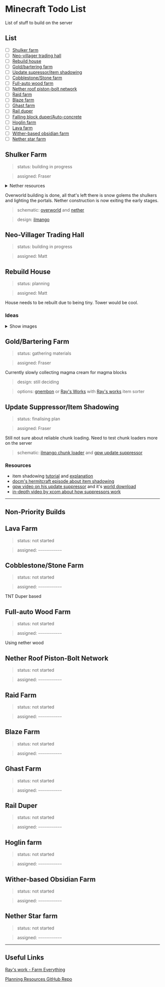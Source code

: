 # Minecraft Todo List
List of stuff to build on the server

## List


- [ ] [Shulker farm](https://gist.github.com/DuckTheCow/7b3f67ef1bede1ea81496ec72c9f4d5e#shulker-farm)
- [ ] [Neo-villager trading hall](https://gist.github.com/DuckTheCow/7b3f67ef1bede1ea81496ec72c9f4d5e#neo-villager-trading-hall)
- [ ] [Rebuild house](https://gist.github.com/DuckTheCow/7b3f67ef1bede1ea81496ec72c9f4d5e#rebuild-house)
- [ ] [Gold/bartering farm](https://gist.github.com/DuckTheCow/7b3f67ef1bede1ea81496ec72c9f4d5e#goldbartering-farm)
- [ ] [Update supressor/item shadowing](https://gist.github.com/DuckTheCow/7b3f67ef1bede1ea81496ec72c9f4d5e#update-suppressoritem-shadowing)
- [ ] [Cobblestone/Stone farm](https://gist.github.com/DuckTheCow/7b3f67ef1bede1ea81496ec72c9f4d5e#cobblestonestone-farm)
- [ ] [Full-auto wood farm](https://gist.github.com/DuckTheCow/7b3f67ef1bede1ea81496ec72c9f4d5e#full-auto-wood-farm)
- [ ] [Nether roof piston-bolt network](https://gist.github.com/DuckTheCow/7b3f67ef1bede1ea81496ec72c9f4d5e#nether-roof-piston-bolt-network)
- [ ] [Raid farm](https://gist.github.com/DuckTheCow/7b3f67ef1bede1ea81496ec72c9f4d5e#raid-farm)
- [ ] [Blaze farm](https://gist.github.com/DuckTheCow/7b3f67ef1bede1ea81496ec72c9f4d5e#blaze-farm)
- [ ] [Ghast farm](https://gist.github.com/DuckTheCow/7b3f67ef1bede1ea81496ec72c9f4d5e#ghast-farm)
- [ ] [Rail duper](https://gist.github.com/DuckTheCow/7b3f67ef1bede1ea81496ec72c9f4d5e#rail-duper)
- [ ] [Falling block duper/Auto-concrete](https://gist.github.com/DuckTheCow/7b3f67ef1bede1ea81496ec72c9f4d5e#falling-block-duperauto-concrete)
- [ ] [Hoglin farm](https://gist.github.com/DuckTheCow/7b3f67ef1bede1ea81496ec72c9f4d5e#hoglin-farm)
- [ ] [Lava farm](https://gist.github.com/DuckTheCow/7b3f67ef1bede1ea81496ec72c9f4d5e#lava-farm)
- [ ] [Wither-based obsidian farm](https://gist.github.com/DuckTheCow/7b3f67ef1bede1ea81496ec72c9f4d5e#wither-based-obsidian-farm)
- [ ] [Nether star farm](https://gist.github.com/DuckTheCow/7b3f67ef1bede1ea81496ec72c9f4d5e#nether-star-farm)

## Shulker Farm
> status: building in progress

>assigned: Fraser


<details>
  <summary>Nether resources</summary>
  
| Item                    | Total | Missing |
|-------------------------|-------|---------|
| Smooth Stone Slab       |   156 |     156 |
| Stone Button            |    74 |      74 |
| Powered Rail            |    44 |      44 |
| Cyan Stained Glass Pane |    41 |      41 |
| Obsidian                |    41 |      27 |
| Crimson Trapdoor        |    36 |      36 |
| White Stained Glass     |    21 |      21 |
| Soul Sand               |    17 |      17 |
| Hopper                  |    15 |      15 |
| Rail                    |     9 |       9 |
| Lever                   |     7 |       7 |
| Stone Brick Stairs      |     5 |       5 |
| Observer                |     4 |       4 |
| Redstone Block          |     4 |       4 |
| Activator Rail          |     2 |       2 |
| Note Block              |     2 |       2 |
| Cactus                  |     1 |       1 |
| Detector Rail           |     1 |       1 |
| Dispenser               |     1 |       1 |
| Powder Snow Bucket      |     1 |       1 |
| Redstone Comparator     |     1 |       1 |
| Redstone Torch          |     1 |       1 |
| Sand                    |     1 |       1 |

</details>

Overworld building is done, all that's left there is snow golems the shulkers and lighting the portals. Nether construction is now exiting the early stages.

>schematic: [overworld](https://raw.githubusercontent.com/DuckTheCow/minecraft-planning-resources/main/shulker-farm/shulker%20overworld.litematic) and [nether](https://raw.githubusercontent.com/DuckTheCow/minecraft-planning-resources/main/shulker-farm/shulker_nether.litematic)


>design: [ilmango](https://www.youtube.com/watch?v=RRSnya62snY)


## Neo-Villager Trading Hall
>status: building in progress

>assigned: Matt


## Rebuild House
>status: planning

>assigned: Matt

House needs to be rebuilt due to being tiny. Tower would be cool.

### Ideas
<details>
  <summary>Show images</summary>
<img src="https://external-content.duckduckgo.com/iu/?u=https%3A%2F%2Fi.redd.it%2Fnrni5nexlat41.jpg&f=1&nofb=1" alt="insp1" width="40%"/>

<br>

<img src="https://external-content.duckduckgo.com/iu/?u=https://i.redd.it/q5yfxh5gfnl11.png" alt="insp1" width="60%"/>

<br>

<img src="https://external-content.duckduckgo.com/iu/?u=https%3A%2F%2Fi.redd.it%2Fg5sbdneqtrc51.jpg&f=1&nofb=1" alt="insp1" width="40%"/>
</details>


## Gold/Bartering Farm
>status: gathering materials

>assigned: Fraser

Currently slowly collecting magma cream for magma blocks

>design: still deciding

>options: [gnembon](https://www.youtube.com/watch?v=DLe5-THpQ6I) or [Ray's Works](https://www.youtube.com/watch?v=nMBYnGD8PbQ) with [Ray's works](https://www.youtube.com/watch?v=lnuzrmDGF1Q) item sorter



## Update Suppressor/Item Shadowing
>status: finalising plan

>assigned: Fraser

Still not sure about reliable chunk loading. Need to test chunk loaders more on the server

>schematic: [ilmango chunk loader](https://raw.githubusercontent.com/DuckTheCow/minecraft-planning-resources/main/misc/bedrock_breaker.litematic) and [gpw update suppressor](https://raw.githubusercontent.com/DuckTheCow/minecraft-planning-resources/main/misc/update_sup.litematic)

### Resources
- item shadowing [tutorial](https://www.youtube.com/watch?v=i8_FPyn20ns) and [explanation](https://www.youtube.com/watch?v=mTeYwq7HaEA)
- [docm's hermitcraft episode about item shadowing](https://www.youtube.com/watch?v=EUqi0CdNW6g)
- [gpw video on his update suppressor](https://www.youtube.com/watch?v=rcIuYLhyYJI) and it's [world download](https://www.dropbox.com/s/iraeaqgesx8th78/1.13-1.15%2B%20Auto%20resetable%20supressor%20v3.zip?dl=1)
- [in-depth video by xcom about how suppressors work](https://www.youtube.com/watch?v=IJhZpK-8p54)

---
## Non-Priority Builds


## Lava Farm
>status: not started

>assigned: ------------

## Cobblestone/Stone Farm
>status: not started

>assigned: ------------

TNT Duper based

## Full-auto Wood Farm
>status: not started

>assigned: ------------

Using nether wood

## Nether Roof Piston-Bolt Network
>status: not started

>assigned: ------------

## Raid Farm
>status: not started

>assigned: ------------

## Blaze Farm
>status: not started

>assigned: ------------

## Ghast Farm
>status: not started

>assigned: ------------

## Rail Duper
>status: not started

>assigned: ------------

## Hoglin farm
>status: not started

>assigned: ------------

## Wither-based Obsidian Farm
>status: not started

>assigned: ------------


## Nether Star farm
>status: not started

>assigned: ------------

---
## Useful Links
[Ray's work - Farm Everything](https://docs.google.com/spreadsheets/u/0/d/1S3jBzfy_PtJhQI_5jFIN3lXBiUEMebt_rT2x5os2MYw/htmlview#gid=1671671217)

[Planning Resources GitHub Repo](https://github.com/DuckTheCow/minecraft-planning-resources)

